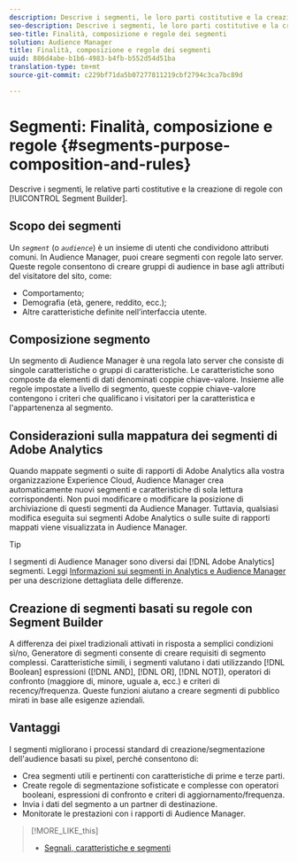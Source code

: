 ```yaml
---
description: Descrive i segmenti, le loro parti costitutive e la creazione di regole con Segment Builder (Generatore di segmenti).
seo-description: Descrive i segmenti, le loro parti costitutive e la creazione di regole con Segment Builder (Generatore di segmenti).
seo-title: Finalità, composizione e regole dei segmenti
solution: Audience Manager
title: Finalità, composizione e regole dei segmenti
uuid: 886d4abe-b1b6-4983-b4fb-b552d54d51ba
translation-type: tm+mt
source-git-commit: c229bf71da5b07277811219cbf2794c3ca7bc89d

---
```



# Segmenti: Finalità, composizione e regole {#segments-purpose-composition-and-rules}

Descrive i segmenti, le relative parti costitutive e la creazione di regole con [!UICONTROL Segment Builder].

## Scopo dei segmenti

Un *`segment`* (o *`audience`*) è un insieme di utenti che condividono attributi comuni. In Audience Manager, puoi creare segmenti con regole lato server. Queste regole consentono di creare gruppi di audience in base agli attributi del visitatore del sito, come:

* Comportamento;
* Demografia (età, genere, reddito, ecc.);
* Altre caratteristiche definite nell’interfaccia utente.

## Composizione segmento

Un segmento di Audience Manager è una regola lato server che consiste di singole caratteristiche o gruppi di caratteristiche. Le caratteristiche sono composte da elementi di dati denominati coppie chiave-valore. Insieme alle regole impostate a livello di segmento, queste coppie chiave-valore contengono i criteri che qualificano i visitatori per la caratteristica e l'appartenenza al segmento.

## Considerazioni sulla mappatura dei segmenti di Adobe Analytics

 Quando mappate segmenti o suite di rapporti di Adobe Analytics alla vostra organizzazione Experience Cloud, Audience Manager crea automaticamente nuovi segmenti e caratteristiche di sola lettura corrispondenti. Non puoi modificare o modificare la posizione di archiviazione di questi segmenti da Audience Manager. Tuttavia, qualsiasi modifica eseguita sui segmenti Adobe Analytics o sulle suite di rapporti mappati viene visualizzata in Audience Manager.

>[!TIP]
>
>I segmenti di Audience Manager sono diversi dai [!DNL Adobe Analytics] segmenti. Leggi [Informazioni sui segmenti in Analytics e Audience Manager](https://marketing.adobe.com/resources/help/en_US/analytics/audiences/aam-analytics-segments.html) per una descrizione dettagliata delle differenze.

## Creazione di segmenti basati su regole con Segment Builder

A differenza dei pixel tradizionali attivati in risposta a semplici condizioni sì/no, Generatore di segmenti consente di creare requisiti di segmento complessi. Caratteristiche simili, i segmenti valutano i dati utilizzando [!DNL Boolean] espressioni ([!DNL AND], [!DNL OR], [!DNL NOT]), operatori di confronto (maggiore di, minore, uguale a, ecc.) e criteri di recency/frequenza. Queste funzioni aiutano a creare segmenti di pubblico mirati in base alle esigenze aziendali.

## Vantaggi

I segmenti migliorano i processi standard di creazione/segmentazione dell'audience basati su pixel, perché consentono di:

* Crea segmenti utili e pertinenti con caratteristiche di prime e terze parti.
* Create regole di segmentazione sofisticate e complesse con operatori booleani, espressioni di confronto e criteri di aggiornamento/frequenza.
* Invia i dati del segmento a un partner di destinazione.
* Monitorate le prestazioni con i rapporti di Audience Manager.

>[!MORE_LIKE_this]
>
>* [Segnali, caratteristiche e segmenti](../../reference/signal-trait-segment.md)

